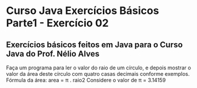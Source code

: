 # Curso Java Exercícios Básicos Parte1 - Exercício 02
## Exercícios básicos feitos em Java para o Curso Java do Prof. Nélio Alves

Faça um programa para ler o valor do raio de um círculo, e depois mostrar o valor da área deste círculo com quatro 
casas decimais conforme exemplos.
Fórmula da área: area = π . raio2
Considere o valor de π = 3.14159
